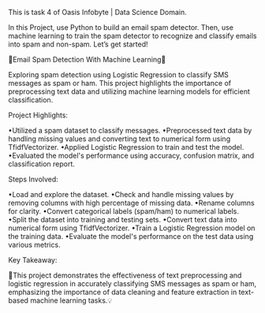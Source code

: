 This is task 4 of Oasis Infobyte | Data Science Domain.

In this Project, use Python to build an email spam detector. Then, use machine learning to train the spam detector to recognize and classify emails into spam and non-spam. Let’s get started!

📧Email Spam Detection With Machine Learning📨 

Exploring spam detection using Logistic Regression to classify SMS messages as spam or ham. This project highlights the importance of preprocessing text data and utilizing machine learning models for efficient classification.

Project Highlights:

•Utilized a spam dataset to classify messages.
•Preprocessed text data by handling missing values and converting text to numerical form using TfidfVectorizer.
•Applied Logistic Regression to train and test the model.
•Evaluated the model's performance using accuracy, confusion matrix, and classification report.

Steps Involved:

•Load and explore the dataset.
•Check and handle missing values by removing columns with high percentage of missing data.
•Rename columns for clarity.
•Convert categorical labels (spam/ham) to numerical labels.
•Split the dataset into training and testing sets.
•Convert text data into numerical form using TfidfVectorizer.
•Train a Logistic Regression model on the training data.
•Evaluate the model's performance on the test data using various metrics.

Key Takeaway:

🔑This project demonstrates the effectiveness of text preprocessing and logistic regression in accurately classifying SMS messages as spam or ham, emphasizing the importance of data cleaning and feature extraction in text-based machine learning tasks.💡
